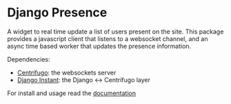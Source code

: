 # Django Presence

A widget to real time update a list of users present on the site. This package provides a javascript client
that listens to a websocket channel, and an async time based worker that updates the presence information.

Dependencies:

- [Centrifugo](https://github.com/centrifugal/centrifugo): the websockets server
- [Django Instant](https://github.com/synw/django-instant): the Django <-> Centrifugo layer

For install and usage read the [documentation](http://django-presence.readthedocs.io/en/latest/)